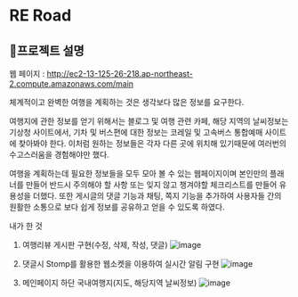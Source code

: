 RE Road
============
🧐프로젝트 설명
---------
웹 페이지 : http://ec2-13-125-26-218.ap-northeast-2.compute.amazonaws.com/main

체계적이고 완벽한 여행을 계획하는 것은 생각보다 많은 정보를 요구한다.

여행지에 관한 정보를 얻기 위해서는 블로그 및 여행 관련 카페, 해당 지역의 날씨정보는 기상청 사이트에서, 기차 및 버스편에 대한 정보는 코레일 및 고속버스 통합예매 사이트에 찾아봐야 한다.
이처럼 원하는 정보들은 각자 다른 곳에 위치해 있기때문에 여러번의 수고스러움을 경험해야만 했다.

여행을 계획하는데 필요한 정보들을 모두 모아 볼 수 있는 웹페이지이며 본인만의 플래너를 만들어 반드시 주의해야 할 사항 또는 잊지 않고 챙겨야할 체크리스트를 만들어 유용성을 더했다. 
또한 게시글의 댓글 기능과 채팅, 쪽지 기능을 추가하여 사용자들 간의 원활한 소통으로 보다 쉽게 정보를 공유하고 얻을 수 있도록 하였다.


내가 한 것
1. 여행리뷰 게시판 구현(수정, 삭제, 작성, 댓글)
![image](https://user-images.githubusercontent.com/92851140/150689583-df3c447e-3510-410a-9b86-ba9c7d904119.png)

2. 댓글시 Stomp를 활용한 웹소켓을 이용하여 실시간 알림 구현
![image](https://user-images.githubusercontent.com/92851140/150689559-084a8db9-acc3-4d3d-9610-d600d6425d7f.png)

3. 메인페이지 하단 국내여행지(지도, 해당지역 날씨정보)
![image](https://user-images.githubusercontent.com/92851140/150690541-0e5b033c-7c84-4b90-b4e3-dbfd30d19010.png)
